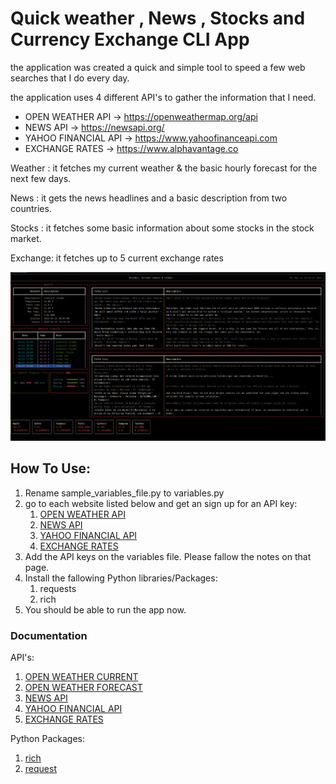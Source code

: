 # Quick weather , News , Stocks and Currency Exchange CLI App

the application was created a quick and simple tool to speed a few web searches that I do every day.

the application uses 4 different API's to gather the information that I need.  

- OPEN WEATHER API -> https://openweathermap.org/api
- NEWS API -> https://newsapi.org/
- YAHOO FINANCIAL API -> https://www.yahoofinanceapi.com
- EXCHANGE RATES -> https://www.alphavantage.co

Weather : it fetches my current weather & the basic hourly forecast for the next few days.

News    : it gets the news headlines and a basic description from two countries.

Stocks  : it fetches some basic information about some stocks in the stock market.

Exchange: it fetches up to 5 current exchange rates


![Sample Screenshot](WorkingCLISampleImage.png)


## How To Use:

1. Rename sample_variables_file.py to variables.py
2. go to each website listed below and get an sign up for an API key: 
   1. [OPEN WEATHER API](https://openweathermap.org/api)
   2. [NEWS API](https://newsapi.org/)
   3. [YAHOO FINANCIAL API](https://www.yahoofinanceapi.com)
   4. [EXCHANGE RATES](https://www.alphavantage.co)
3. Add the API keys on the variables file. Please fallow the notes on that page. 
4. Install the fallowing Python libraries/Packages:
   1. requests
   2. rich
5. You should be able to run the app now. 

### Documentation
API's:

   1. [OPEN WEATHER CURRENT](https://openweathermap.org/current)
   2. [OPEN WEATHER FORECAST](https://openweathermap.org/api/hourly-forecast)
   3. [NEWS API](https://newsapi.org/docs)
   4. [YAHOO FINANCIAL API](https://www.yahoofinanceapi.com/tutorial)
   5. [EXCHANGE RATES](https://www.alphavantage.co/documentation/)

Python Packages:
   1. [rich](https://rich.readthedocs.io/en/stable/introduction.html)
   2. [request](https://docs.python-requests.org/en/latest/)



